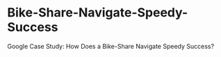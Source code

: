 # Bike-Share-Navigate-Speedy-Success
Google Case Study: How Does a Bike-Share Navigate Speedy Success?
